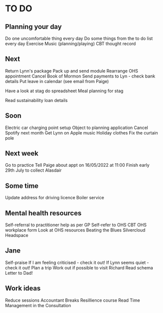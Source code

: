 # TO DO
## Planning your day
Do one uncomfortable thing every day
Do some things from the to do list every day
Exercise
Music (planning/playing)
CBT thought record

## Next
Return Lynn's package
Pack up and send module
Rearrange OHS appointment
Cancel Book of Mormon
Send payments to Lyn - check bank details
Put leave in calendar (see email from Paige)

Have a look at stag do spreadsheet
Meal planning for stag

Read sustainability loan details

## Soon
Electric car charging point setup
Object to planning application
Cancel Spotify next month
Get Lynn on Apple music
Holiday clothes
Fix the curtain pole

## Next week
Go to practice
Tell Paige about appt on 16/05/2022 at 11:00
Finish early 29th July to collect Alasdair

## Some time
Update address for driving licence
Boiler service

## Mental health resources
Self-referral to practitioner help as per GP
Self-refer to OHS CBT
OHS workplace form
Look at OHS resources
Beating the Blues
Silvercloud
Headspace

## Jane
Self-praise
If I am feeling criticised - check it out!
If Lynn seems quiet - check it out!
Plan a trip
Work out if possible to visit Richard
Read schema
Letter to Dad!

## Work ideas
Reduce sessions
Accountant
Breaks
Resillience course
Read Time Management in the Consultation



